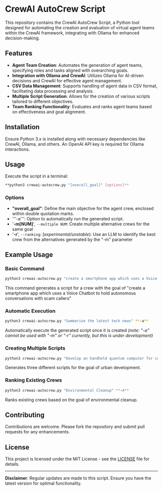 # CrewAI AutoCrew Script

This repository contains the CrewAI AutoCrew Script, a Python tool designed for automating the creation and evaluation of virtual agent teams within the CrewAI framework, integrating with Ollama for enhanced decision-making.

## Features

- **Agent Team Creation**: Automates the generation of agent teams, specifying roles and tasks aligned with overarching goals.
- **Integration with Ollama and CrewAI**: Utilizes Ollama for AI-driven decisions and CrewAI for effective agent management.
- **CSV Data Management**: Supports handling of agent data in CSV format, facilitating data processing and analysis.
- **Multiple Script Generation**: Allows for the creation of various scripts tailored to different objectives.
- **Team Ranking Functionality**: Evaluates and ranks agent teams based on effectiveness and goal alignment.

## Installation

Ensure Python 3.x is installed along with necessary dependencies like CrewAI, Ollama, and others. An OpenAI API key is required for Ollama interactions.

## Usage

Execute the script in a terminal:

```bash
**python3 crewai-autocrew.py "[overall_goal]" [options]**
```

### Options

- **"overall_goal"**: Define the main objective for the agent crew, enclosed within double quotation marks.
- '''-a''': Option to automatically run the generated script.
- '**-m[NUM]**', `--multiple NUM`: Create multiple alternative crews for the same goal
- '**-r**', `--ranking`: [_experimental/unstable_): Use an LLM to identify the best crew from the alternatives generated by the "-m" parameter

## Example Usage

### Basic Command

```bash
python3 crewai-autocrew.py "create a smartphone app which uses a Voice Chatbot to hold autonomous conversations with scam callers"
```

This command generates a script for a crew with the goal of "create a smartphone app which uses a Voice Chatbot to hold autonomous conversations with scam callers"

### Automatic Execution

```bash
python3 crewai-autocrew.py "Summarise the latest tech news" **-a**
```

Automatically execute the generated script once it is created
_(note: "-a" cannot be used with "-m" or "-r" currently, but this is under development)_

### Creating Multiple Scripts

```bash
python3 crewai-autocrew.py "Develop an handheld quantum computer for consumers" **-m3**
```

Generates three different scripts for the goal of urban development.

### Ranking Existing Crews

```bash
python3 crewai-autocrew.py "Environmental Cleanup" **-r**
```

Ranks existing crews based on the goal of environmental cleanup.

## Contributing

Contributions are welcome. Please fork the repository and submit pull requests for any enhancements.

## License

This project is licensed under the MIT License - see the [LICENSE](LICENSE) file for details.

---

**Disclaimer**: Regular updates are made to this script. Ensure you have the latest version for optimal functionality.
